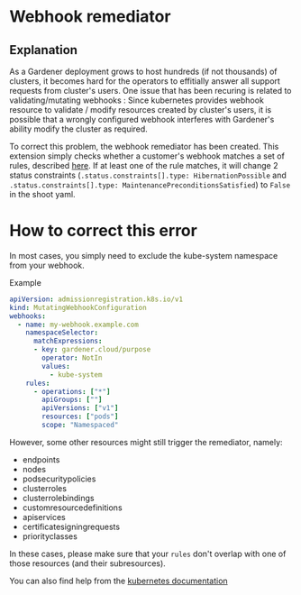# Webhook remediator

## Explanation
As a Gardener deployment grows to host hundreds (if not thousands) of clusters, it becomes hard for the operators to effitially answer all support requests from cluster's users. One issue that has been recuring is related to validating/mutating webhooks : Since kubernetes provides webhook resource to validate / modify resources created by cluster's users, it is possible that a wrongly configured webhook interferes with Gardener's ability modify the cluster as required.

To correct this problem, the webhook remediator has been created. This extension simply checks whether a customer's webhook matches a set of rules, described [here](https://github.com/gardener/gardener/blob/master/pkg/operation/botanist/matchers/matcher.go#L66-L180). If at least one of the rule matches, it will change 2 status constraints (`.status.constraints[].type: HibernationPossible` and `.status.constraints[].type: MaintenancePreconditionsSatisfied`) to `False` in the shoot yaml.

# How to correct this error
In most cases, you simply need to exclude the kube-system namespace from your webhook.

Example
```yaml
apiVersion: admissionregistration.k8s.io/v1
kind: MutatingWebhookConfiguration
webhooks:
  - name: my-webhook.example.com
    namespaceSelector:
      matchExpressions:
      - key: gardener.cloud/purpose
        operator: NotIn
        values:
          - kube-system
    rules:
      - operations: ["*"]
        apiGroups: [""]
        apiVersions: ["v1"]
        resources: ["pods"]
        scope: "Namespaced"
```

However, some other resources might still trigger the remediator, namely:
- endpoints
- nodes
- podsecuritypolicies
- clusterroles
- clusterrolebindings
- customresourcedefinitions
- apiservices
- certificatesigningrequests
- priorityclasses

In these cases, please make sure that your `rules` don't overlap with one of those resources (and their subresources).

You can also find help from the [kubernetes documentation](https://kubernetes.io/docs/reference/access-authn-authz/extensible-admission-controllers/#best-practices-and-warnings)

